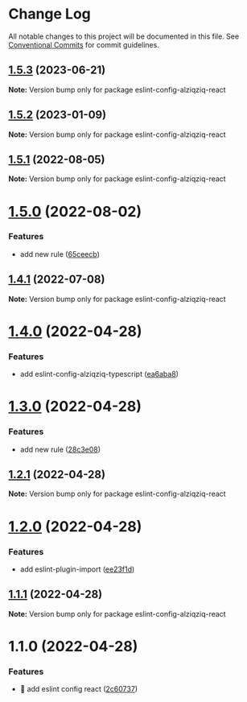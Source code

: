 # Change Log

All notable changes to this project will be documented in this file.
See [Conventional Commits](https://conventionalcommits.org) for commit guidelines.

## [1.5.3](https://github.com/alziqziq/eslint-config/compare/eslint-config-alziqziq-react@1.5.2...eslint-config-alziqziq-react@1.5.3) (2023-06-21)

**Note:** Version bump only for package eslint-config-alziqziq-react

## [1.5.2](https://github.com/alziqziq/eslint-config/compare/eslint-config-alziqziq-react@1.5.1...eslint-config-alziqziq-react@1.5.2) (2023-01-09)

**Note:** Version bump only for package eslint-config-alziqziq-react

## [1.5.1](https://github.com/alziqziq/eslint-config/compare/eslint-config-alziqziq-react@1.5.0...eslint-config-alziqziq-react@1.5.1) (2022-08-05)

**Note:** Version bump only for package eslint-config-alziqziq-react

# [1.5.0](https://github.com/alziqziq/eslint-config/compare/eslint-config-alziqziq-react@1.4.1...eslint-config-alziqziq-react@1.5.0) (2022-08-02)

### Features

- add new rule ([65ceecb](https://github.com/alziqziq/eslint-config/commit/65ceecb34c6563ef2ddd39b70cee081fe06003b8))

## [1.4.1](https://github.com/alziqziq/eslint-config/compare/eslint-config-alziqziq-react@1.4.0...eslint-config-alziqziq-react@1.4.1) (2022-07-08)

**Note:** Version bump only for package eslint-config-alziqziq-react

# [1.4.0](https://github.com/alziqziq/eslint-config/compare/eslint-config-alziqziq-react@1.3.0...eslint-config-alziqziq-react@1.4.0) (2022-04-28)

### Features

- add eslint-config-alziqziq-typescript ([ea6aba8](https://github.com/alziqziq/eslint-config/commit/ea6aba86840f1ac44170633d565f23993a21af77))

# [1.3.0](https://github.com/alziqziq/eslint-config/compare/eslint-config-alziqziq-react@1.2.1...eslint-config-alziqziq-react@1.3.0) (2022-04-28)

### Features

- add new rule ([28c3e08](https://github.com/alziqziq/eslint-config/commit/28c3e0839ee13e1bf800c641c2d638a248f9f7f0))

## [1.2.1](https://github.com/alziqziq/eslint-config/compare/eslint-config-alziqziq-react@1.2.0...eslint-config-alziqziq-react@1.2.1) (2022-04-28)

**Note:** Version bump only for package eslint-config-alziqziq-react

# [1.2.0](https://github.com/alziqziq/eslint-config/compare/eslint-config-alziqziq-react@1.1.1...eslint-config-alziqziq-react@1.2.0) (2022-04-28)

### Features

- add eslint-plugin-import ([ee23f1d](https://github.com/alziqziq/eslint-config/commit/ee23f1da6d362ae75e3dc301fbbccce78b94f7fd))

## [1.1.1](https://github.com/alziqziq/eslint-config/compare/eslint-config-alziqziq-react@1.1.0...eslint-config-alziqziq-react@1.1.1) (2022-04-28)

**Note:** Version bump only for package eslint-config-alziqziq-react

# 1.1.0 (2022-04-28)

### Features

- :rocket: add eslint config react ([2c60737](https://github.com/alziqziq/eslint-config/commit/2c60737756467508830daf2a2b6b2d7c22d99b2b))
